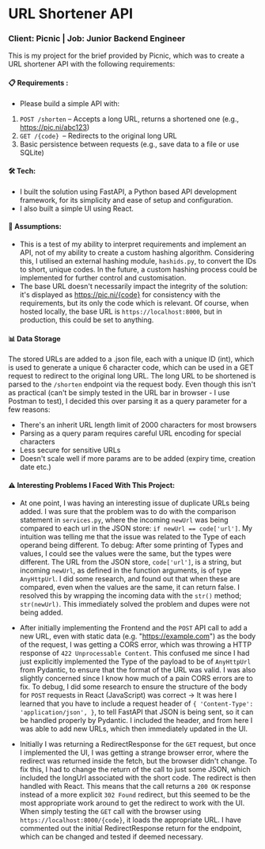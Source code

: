 # URL Shortener API

### Client: Picnic | Job: Junior Backend Engineer

This is my project for the brief provided by Picnic, which was to create a URL
shortener API with the following requirements:

#### 📋 Requirements :

-   Please build a simple API with:

1. `POST /shorten` – Accepts a long URL, returns a shortened one (e.g.,
   https://pic.ni/abc123)
2. `GET /{code} `– Redirects to the original long URL
3. Basic persistence between requests (e.g., save data to a file or use SQLite)

#### 🛠️ Tech:

-   I built the solution using FastAPI, a Python based API development
    framework, for its simplicity and ease of setup and configuration.
-   I also built a simple UI using React.

#### 📜 Assumptions:

-   This is a test of my ability to interpret requirements and implement an API,
    not of my ability to create a custom hashing algorithm. Considering this, I
    utilised an external hashing module, `hashids.py`, to convert the IDs to
    short, unique codes. In the future, a custom hashing process could be
    implemented for further control and customisation.
-   The base URL doesn't necessarily impact the integrity of the solution: it's
    displayed as https://pic.ni/{code} for consistency with the requirements,
    but its only the code which is relevant. Of course, when hosted locally, the
    base URL is `https://localhost:8000`, but in production, this could be set
    to anything.

#### 📊 Data Storage

The stored URLs are added to a .json file, each with a unique ID (int), which is
used to generate a unique 6 character code, which can be used in a GET request
to redirect to the original long URL. The long URL to be shortened is parsed to
the `/shorten` endpoint via the request body. Even though this isn't as
practical (can't be simply tested in the URL bar in browser - I use Postman to
test), I decided this over parsing it as a query parameter for a few reasons:

-   There's an inherit URL length limit of 2000 characters for most browsers
-   Parsing as a query param requires careful URL encoding for special
    characters
-   Less secure for sensitive URLs
-   Doesn't scale well if more params are to be added (expiry time, creation
    date etc.)

#### ⚠️ Interesting Problems I Faced With This Project:

-   At one point, I was having an interesting issue of duplicate URLs being
    added. I was sure that the problem was to do with the comparison statement
    in `services.py`, where the incoming `newUrl` was being compared to each url
    in the JSON store: `if newUrl == code['url']`. My intuition was telling me
    that the issue was related to the Type of each operand being different. To
    debug: After some printing of Types and values, I could see the values were
    the same, but the types were different. The URL from the JSON store,
    `code['url']`, is a string, but incoming `newUrl`, as defined in the
    function arguments, is of type `AnyHttpUrl`. I did some research, and found
    out that when these are compared, even when the values are the same, it can
    return false. I resolved this by wrapping the incoming data with the `str()`
    method; `str(newUrl)`. This immediately solved the problem and dupes were
    not being added.

-   After initially implementing the Frontend and the `POST` API call to add a
    new URL, even with static data (e.g. "https://example.com") as the body of
    the request, I was getting a CORS error, which was throwing a HTTP response
    of `422 Unprocessable Content`. This confused me since I had just explicitly
    implemented the Type of the payload to be of `AnyHttpUrl` from Pydantic, to
    ensure that the format of the URL was valid. I was also slightly concerned
    since I know how much of a pain CORS errors are to fix. To debug, I did some
    research to ensure the structure of the body for `POST` requests in React
    (JavaScript) was correct → It was here I learned that you have to include a
    request header of `{ 'Content-Type': 'application/json', }`, to tell FastAPI
    that JSON is being sent, so it can be handled properly by Pydantic. I
    included the header, and from here I was able to add new URLs, which then
    immediately updated in the UI.

-   Initially I was returning a RedirectResponse for the `GET` request, but once
    I implemented the UI, I was getting a strange browser error, where the
    redirect was returned inside the fetch, but the browser didn't change. To
    fix this, I had to change the return of the call to just some JSON, which
    included the longUrl associated with the short code. The redirect is then
    handled with React. This means that the call returns a `200 OK` response
    instead of a more explicit `302 Found` redirect, but this seemed to be the
    most appropriate work around to get the redirect to work with the UI. When
    simply testing the `GET` call with the browser using
    `https://localhost:8000/{code}`, it loads the appropriate URL. I have
    commented out the initial RedirectResponse return for the endpoint, which
    can be changed and tested if deemed necessary.
